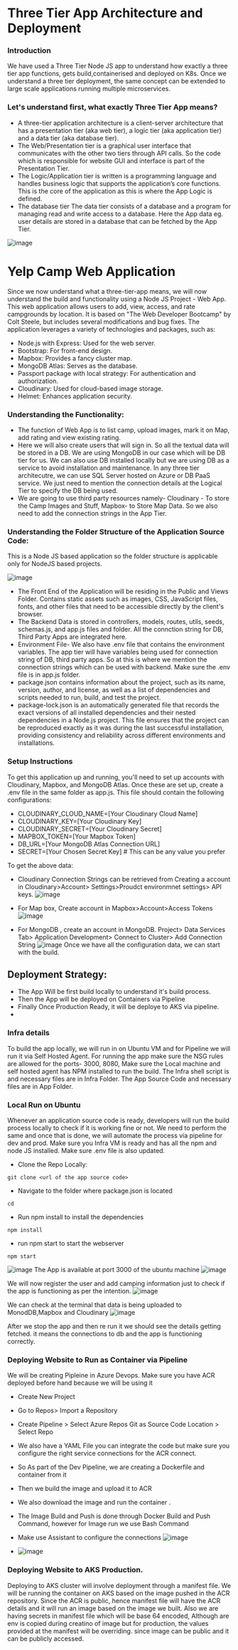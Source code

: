 # Three Tier App Architecture and Deployment
### Introduction
We have used a Three Tier Node JS app to understand how exactly a three tier app functions, gets build,containerised and deployed on K8s.
Once we understand a three tier deployment, the same concept can be extended to large scale applications running multiple microservices.

### Let's understand first, what exactly Three Tier App means?
-	A three-tier application architecture is a client-server architecture that has a presentation tier (aka web tier), a logic tier (aka application tier) and a data tier (aka database tier).
-	The Web/Presentation tier is a graphical user interface that communicates with the other two tiers through API calls. So the code which is responsible for website GUI and interface is part of the Presentation Tier.
-	The Logic/Application tier is written is a programming language and handles business logic that supports the application’s core functions. This is the core of the application as this is where the App Logic is defined.
-	The database tier The data tier consists of a database and a program for managing read and write access to a database. Here the App data eg. user details are stored in a database that can be fetched by the App Tier.

 ![image](https://github.com/Akashghosh24/three-tier-app-deployment/assets/94949101/226de36b-c1f8-463d-baed-0e8a59d3ff01)

# Yelp Camp Web Application
Since we now understand what a three-tier-app means, we will now understand the build and functionality using a Node JS Project - Web App.
This web application allows users to add, view, access, and rate campgrounds by location. It is based on "The Web Developer Bootcamp" by Colt Steele, but includes several modifications and bug fixes. The application leverages a variety of technologies and packages, such as:

- Node.js with Express: Used for the web server.
- Bootstrap: For front-end design.
- Mapbox: Provides a fancy cluster map.
- MongoDB Atlas: Serves as the database.
- Passport package with local strategy: For authentication and authorization.
- Cloudinary: Used for cloud-based image storage.
- Helmet: Enhances application security.

### Understanding the Functionality:
- The function of Web App is to list camp, upload images, mark it on Map, add rating and view existing rating.
- Here we will also create users that will sign in. So all the textual data will be stored in a DB. We are using MongoDB in our case which will be DB tier for us.
We can also use DB installed locally but we are using DB as a service to avoid installation and maintenance. In any three tier architecutre, we can use SQL Server hosted on Azure or DB PaaS service.
We just need to mention the connection details at the Logical Tier to specify the DB being used.
- We are going to use third party resources namely- Cloudinary - To store the Camp Images and Stuff, Mapbox- to Store Map Data. So we also need to add the connection strings in the App Tier.

### Understanding the Folder Structure of the Application Source Code:
This is a Node JS based application so the folder structure is applicable only for NodeJS based projects.
 
 ![image](https://github.com/Akashghosh24/three-tier-app-deployment/assets/94949101/dca34d14-3dbb-4bdb-9c15-abbc8db115cc)

- The Front End of the Application will be residing in the Public and Views Folder. Contains static assets such as images, CSS, JavaScript files, fonts, and other files that need to be accessible directly by the client's browser.
- The Backend Data is stored in controllers, models, routes, utils, seeds, schemas.js, and app.js files and folder. All the connction string for DB, Third Party Apps are integrated here.
- Environment File- We also have .env file that contains the environment variables. The app tier will have variables being used for connection string of DB, third party apps. So at this is where we mention the connection strings which can be used with backend. Make sure the .env file is in app.js folder.
- package.json contains information about the project, such as its name, version, author, and license, as well as a list of dependencies and scripts needed to run, build, and test the project.
- package-lock.json is an automatically generated file that records the exact versions of all installed dependencies and their nested dependencies in a Node.js project. This file ensures that the project can be reproduced exactly as it was during the last successful installation, providing consistency and reliability across different environments and installations.

### Setup Instructions
To get this application up and running, you'll need to set up accounts with Cloudinary, Mapbox, and MongoDB Atlas. Once these are set up, create a .env file in the same folder as app.js. This file should contain the following configurations:

- CLOUDINARY_CLOUD_NAME=[Your Cloudinary Cloud Name]
- CLOUDINARY_KEY=[Your Cloudinary Key]
- CLOUDINARY_SECRET=[Your Cloudinary Secret]
- MAPBOX_TOKEN=[Your Mapbox Token]
- DB_URL=[Your MongoDB Atlas Connection URL]
- SECRET=[Your Chosen Secret Key] # This can be any value you prefer


To get the above data:
- Cloudinary Connection Strings can be retrieved from Creating a account in Cloudinary>Account> Settings>Proudct environmnet settings> API keys.
![image](https://github.com/Akashghosh24/three-tier-app-deployment/assets/94949101/6b1e9814-617d-4535-8039-556c520e3cca)

- For Map box, Create account in Mapbox>Account>Access Tokens
 ![image](https://github.com/Akashghosh24/three-tier-app-deployment/assets/94949101/19a7c12a-a3fd-4cd4-b3df-d0a70b5581ad)

- For MongoDB , create an account in MongoDB. Project> Data Services Tab> Application Development> Connect to Cluster> Add Connection String
 ![image](https://github.com/Akashghosh24/three-tier-app-deployment/assets/94949101/ac21b8f9-2fe2-4d95-8e64-c8e1d1efe131)
Once we have all the configuration data, we can start with the build.

## Deployment Strategy:
- The App Will be first build locally to understand it's build process.
- Then the App will be deployed on Containers via Pipeline
- Finally Once Production Ready, it will be deploye to AKS via pipeline.
- 
### Infra details
To build the app locally, we will run in on Ubuntu VM and for Pipeline we will run it via Self Hosted Agent.
For running the app make sure the NSG rules are allowed for the ports- 3000, 8080, 
Make sure the Local machine and self hosted agent has NPM installed to run the build.
The Infra shell script is and necessary files are in Infra Folder.
The App Source Code and necessary files are in App Folder.

### Local Run on Ubuntu
Whenever an application source code is ready, developers will run the build process locally to check if it is working fine or not.
We need to perform the same and once that is done, we will automate the process via pipeline for dev and prod.
Make sure you Infra VM is ready and has all the npm and node JS installed. Make sure .env file is also updated.
- Clone the Repo Locally:
```
git clone <url of the app source code>
```
- Navigate to the folder where package.json is located
```
cd 
```
- Run npm install to install the dependencies
```
npm install
```
- run npm start to start the webserver
```
npm start
```
![image](https://github.com/Akashghosh24/three-tier-app-deployment/assets/94949101/50d55edf-8731-4a3c-9a65-c4831433b726)
The App is available at port 3000 of the ubuntu machine
![image](https://github.com/Akashghosh24/three-tier-app-deployment/assets/94949101/bc316f4f-ab20-4bd5-b04e-295783e23021)

We will now register the user and add camping information just to check if the app is functioning as per the intention.
![image](https://github.com/Akashghosh24/three-tier-app-deployment/assets/94949101/41f8e8f7-57ee-4a96-b049-a8bd29227cbf)

We can check at the terminal that data is being uploaded to MonodDB,Mapbox and Cloudinary
![image](https://github.com/Akashghosh24/three-tier-app-deployment/assets/94949101/ffcfc246-07ca-4a27-aedd-0cc8970c92e1)

After we stop the app and then re run it we should see the details getting fetched. it means the connections to db and the app is functioning correctly.

### Deploying Website to Run as Container via Pipeline
We will be creating Pipleine in Azure Devops. Make sure you have ACR deployed before hand because we will be using it

- Create New Project
- Go to Repos> Import a Repository
- Create Pipeline > Select Azure Repos Git as Source Code Location > Select Repo
- We also have a YAML File you can integrate the code but make sure you configure the right service connections for the ACR connect.
- So As part of the Dev Pipeline, we are creating a Dockerfile and container from it
- Then we build the image and upload it to ACR
- We also download the image and run the container .



- The Image Build and Push is done through Docker Build and Push Command, however for Image run we use Bash Command
- Make use Assistant to configure the connections
![image](https://github.com/Akashghosh24/three-tier-app-deployment/assets/94949101/bbb94f25-f73f-4583-bd4b-dc0f595e3d72)

- ![image](https://github.com/Akashghosh24/three-tier-app-deployment/assets/94949101/0183dd3f-982f-4fbc-a74e-fbf8c47baf4e)

### Deploying Website to AKS Production.

Deploying to AKS cluster will involve deployment through a manifest file.
We  will be running the container on AKS based on the image pushed in the ACR repository.
Since the ACR is public, hence manifest file will have the ACR details and it will run an image based on the image we built.
Also we are having secrets in manifest file which will be base 64 encoded, Although are env is copied during creatino of image but for production, the values provided at the manifest will be overriding.
since image can be public and it can be publicly accessed.
